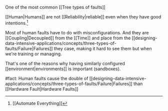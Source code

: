 One of the most common [[Tree types of faults]]

[[Human|Humans]] are not [[Reliability|reliable]] even when they have good intentions.[^1]

Most of human faults have to do with misconfigurations. And they are [[Coupling|Decoupled]] from the [[Time]] and place from the [[designing-data-intensive-applications/concepts/three-types-of-faults/Failure|Failures]] they case, making it hard to see them but when we're training or managing.

That's one of the reasons why having similarly configured [[environment|environments]] is important (sandboxes).

#fact: Human faults cause the double of [[designing-data-intensive-applications/concepts/three-types-of-faults/Failure|Failures]] than [[Hardware Fault|Hardware Faults]]

[^1]: [[Automate Everything]]
